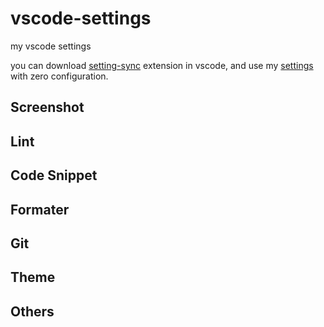 # vscode-settings
my vscode settings

you can download [setting-sync](https://marketplace.visualstudio.com/items?itemName=Shan.code-settings-sync) extension in vscode, and use my [settings](https://gist.github.com/FallOutChonny/da846d9bec4587923a03209970b8077e) with zero configuration.

## Screenshot

## Lint

## Code Snippet

## Formater

## Git

## Theme

## Others
